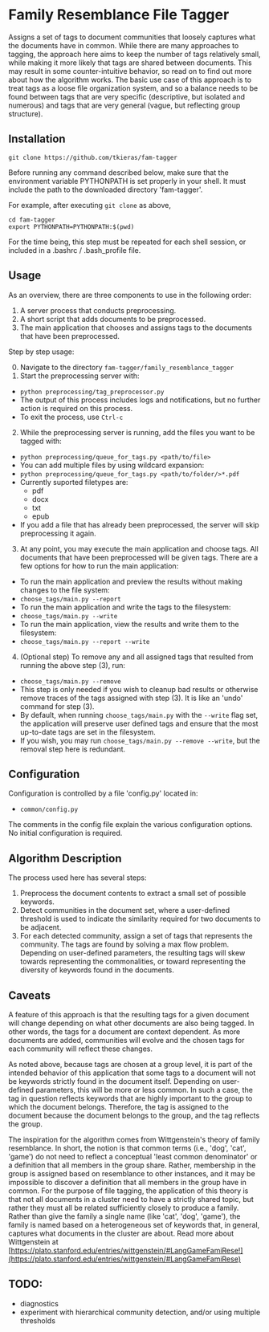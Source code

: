 # Family Resemblance File Tagger

Assigns a set of tags to document communities that loosely captures what the documents have in common. While there are many approaches to tagging, the approach here aims to keep the number of tags relatively small, while making it more likely that tags are shared between documents. This may result in some counter-intuitive behavior, so read on to find out more about how the algorithm works. The basic use case of this approach is to treat tags as a loose file organization system, and so a balance needs to be found between tags that are very specific (descriptive, but isolated and numerous) and tags that are very general (vague, but reflecting group structure).

## Installation

```
git clone https://github.com/tkieras/fam-tagger
```

Before running any command described below, make sure that the environment variable PYTHONPATH is set properly in your shell. It must include the path to the downloaded directory 'fam-tagger'.


For example, after executing `git clone` as above,
```
cd fam-tagger
export PYTHONPATH=PYTHONPATH:$(pwd)
```

For the time being, this step must be repeated for each shell session, or included in a .bashrc / .bash_profile file.


## Usage

As an overview, there are three components to use in the following order:

1. A server process that conducts preprocessing.
2. A short script that adds documents to be preprocessed.
3. The main application that chooses and assigns tags to the documents that have been preprocessed.

Step by step usage:

0. Navigate to the directory `fam-tagger/family_resemblance_tagger`
1. Start the preprocessing server with:
  - `python preprocessing/tag_preprocessor.py`
  - The output of this process includes logs and notifications, but no further action is required on this process.
  - To exit the process, use `Ctrl-c`
2. While the preprocessing server is running, add the files you want to be tagged with:
  - `python preprocessing/queue_for_tags.py <path/to/file>`
  - You can add multiple files by using wildcard expansion:
  - `python preprocessing/queue_for_tags.py <path/to/folder/>*.pdf`
  - Currently suported filetypes are:
	- pdf
	- docx
	- txt
	- epub
  - If you add a file that has already been preprocessed, the server will skip preprocessing it again.
3. At any point, you may execute the main application and choose tags. All documents that have been preprocessed will be given tags. There are a few options for how to run the main application:
  - To run the main application and preview the results without making changes to the file system:
  - `choose_tags/main.py --report`
  - To run the main application and write the tags to the filesystem:
  - `choose_tags/main.py --write`
  - To run the main application, view the results and write them to the filesystem:
  - `choose_tags/main.py --report --write`
4. (Optional step) To remove any and all assigned tags that resulted from running the above step (3), run:
  - `choose_tags/main.py --remove`
  - This step is only needed if you wish to cleanup bad results or otherwise remove traces of the tags assigned with step (3). It is like an 'undo' command for step (3). 
  - By default, when running `choose_tags/main.py` with the `--write` flag set, the application will preserve user defined tags and ensure that the most up-to-date tags are set in the filesystem.
  - If you wish, you may run `choose_tags/main.py --remove --write`, but the removal step here is redundant.

## Configuration

Configuration is controlled by a file 'config.py' located in:
  - `common/config.py`

The comments in the config file explain the various configuration options. No initial configuration is required.


## Algorithm Description

The process used here has several steps:

1. Preprocess the document contents to extract a small set of possible keywords.
2. Detect communities in the document set, where a user-defined threshold is used to indicate the similarity required for two documents to be adjacent.
3. For each detected community, assign a set of tags that represents the community. The tags are found by solving a max flow problem. Depending on user-defined parameters, the resulting tags will skew towards representing the commonalities, or toward representing the diversity of keywords found in the documents.

## Caveats

A feature of this approach is that the resulting tags for a given document will change depending on what other documents are also being tagged. In other words, the tags for a document are context dependent. As more documents are added, communities will evolve and the chosen tags for each community will reflect these changes.

As noted above, because tags are chosen at a group level, it is part of the intended behavior of this application that some tags to a document will not be keywords strictly found in the document itself. Depending on user-defined parameters, this will be more or less common. In such a case, the tag in question reflects keywords that are highly important to the group to which the document belongs. Therefore, the tag is assigned to the document because the document belongs to the group, and the tag reflects the group.

The inspiration for the algorithm comes from Wittgenstein's theory of family resemblance. In short, the notion is that common terms (i.e., 'dog', 'cat', 'game') do not need to reflect a conceptual 'least common denominator' or a definition that all members in the group share. Rather, membership in the group is assigned based on resemblance to other instances, and it may be impossible to discover a definition that all members in the group have in common. For the purpose of file tagging, the application of this theory is that not all documents in a cluster need to have a strictly shared topic, but rather they must all be related sufficiently closely to produce a family. Rather than give the family a single name (like 'cat', 'dog', 'game'), the family is named based on a heterogeneous set of keywords that, in general, captures what documents in the cluster are about. Read more about Wittgenstein at [https://plato.stanford.edu/entries/wittgenstein/#LangGameFamiRese!](https://plato.stanford.edu/entries/wittgenstein/#LangGameFamiRese)


## TODO:

- diagnostics
- experiment with hierarchical community detection, and/or using multiple thresholds